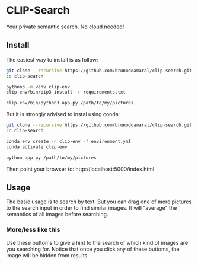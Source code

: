 # CLIP-Search

Your private semantic search. No cloud needed!

## Install

The easiest way to install is as follow:

```bash
git clone --recursive https://github.com/brunodoamaral/clip-search.git
cd clip-search

python3 -m venv clip-env
clip-env/bin/pip3 install -r requirements.txt

clip-env/bin/python3 app.py /path/to/my/pictures
````

But it is strongly advised to instal using conda:

```bash
git clone --recursive https://github.com/brunodoamaral/clip-search.git
cd clip-search

conda env create -n clip-env -f environment.yml
conda activate clip-env

python app.py /path/to/my/pictures
```

Then point your browser to: http://localhost:5000/index.html

## Usage

The basic usage is to search by text. But you can drag one of more pictures to the search
input in order to find similar images. It will "average" the semantics of all images before
searching.

### More/less like this

Use these buttoms to give a hint to the search of which kind of images are you searching
for. Notice that once you click any of these buttoms, the image will be hidden from results.

